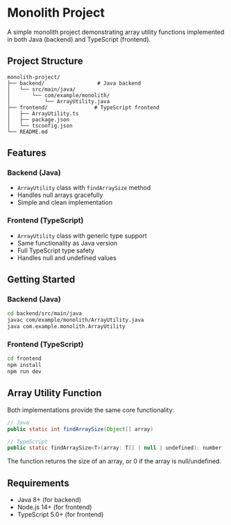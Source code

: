 # Monolith Project

A simple monolith project demonstrating array utility functions implemented in both Java (backend) and TypeScript (frontend).

## Project Structure

```
monolith-project/
├── backend/                 # Java backend
│   └── src/main/java/
│       └── com/example/monolith/
│           └── ArrayUtility.java
├── frontend/               # TypeScript frontend
│   ├── ArrayUtility.ts
│   ├── package.json
│   └── tsconfig.json
└── README.md
```

## Features

### Backend (Java)
- `ArrayUtility` class with `findArraySize` method
- Handles null arrays gracefully
- Simple and clean implementation

### Frontend (TypeScript)
- `ArrayUtility` class with generic type support
- Same functionality as Java version
- Full TypeScript type safety
- Handles null and undefined values

## Getting Started

### Backend (Java)
```bash
cd backend/src/main/java
javac com/example/monolith/ArrayUtility.java
java com.example.monolith.ArrayUtility
```

### Frontend (TypeScript)
```bash
cd frontend
npm install
npm run dev
```

## Array Utility Function

Both implementations provide the same core functionality:

```java
// Java
public static int findArraySize(Object[] array)

// TypeScript
public static findArraySize<T>(array: T[] | null | undefined): number
```

The function returns the size of an array, or 0 if the array is null/undefined.

## Requirements

- Java 8+ (for backend)
- Node.js 14+ (for frontend)
- TypeScript 5.0+ (for frontend)
